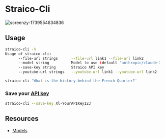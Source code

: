 # Straico-Cli

![screenzy-1739554834836](https://github.com/user-attachments/assets/4a0f14f8-c4c2-4dc8-aedf-706e85c3535e)

## Usage

```bash
straico-cli -h                                                                                                                 ~ RC=130
Usage of straico-cli:
      --file-url strings      --file-url link1 --file-url link2
      --model string          Model to use (default "anthropic/claude-3-haiku:beta")
      --save-key string       Straico API key
      --youtube-url strings   --youtube-url link1 --youtube-url link2
```

```bash
straico-cli 'What is the history behind the French Quarter?'
```

### Save your [API key](https://documenter.getpostman.com/view/5900072/2s9YyzddrR)
```bash
straico-cli --save-key Xl-YourAPIKey123
```

## Resources
- [Models](https://straico.com/multimodel/)
